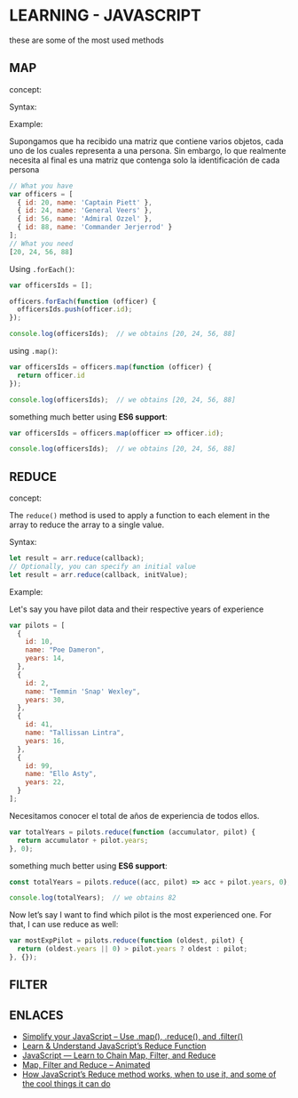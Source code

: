 # LEARNING - JAVASCRIPT

these are some of the most used methods

## MAP
concept:

Syntax:

Example:

Supongamos que ha recibido una matriz que contiene varios objetos, cada uno de los cuales representa a una persona. Sin embargo, lo que realmente necesita al final es una matriz que contenga solo la identificación de cada persona
```js
// What you have
var officers = [
  { id: 20, name: 'Captain Piett' },
  { id: 24, name: 'General Veers' },
  { id: 56, name: 'Admiral Ozzel' },
  { id: 88, name: 'Commander Jerjerrod' }
];
// What you need
[20, 24, 56, 88]
```
Using `.forEach()`:
```js
var officersIds = [];

officers.forEach(function (officer) {
  officersIds.push(officer.id);
});

console.log(officersIds);  // we obtains [20, 24, 56, 88]
```
using `.map()`:
```js
var officersIds = officers.map(function (officer) {
  return officer.id
});

console.log(officersIds);  // we obtains [20, 24, 56, 88]
```
something much better using **ES6 support**:
```js
var officersIds = officers.map(officer => officer.id);

console.log(officersIds);  // we obtains [20, 24, 56, 88]
```
## REDUCE
concept:

The `reduce()` method is used to apply a function to each element in the array to reduce the array to a single value.

Syntax:
```js
let result = arr.reduce(callback);
// Optionally, you can specify an initial value
let result = arr.reduce(callback, initValue);
```

Example:

Let's say you have pilot data and their respective years of experience

```js
var pilots = [
  {
    id: 10,
    name: "Poe Dameron",
    years: 14,
  },
  {
    id: 2,
    name: "Temmin 'Snap' Wexley",
    years: 30,
  },
  {
    id: 41,
    name: "Tallissan Lintra",
    years: 16,
  },
  {
    id: 99,
    name: "Ello Asty",
    years: 22,
  }
];
```
Necesitamos conocer el total de años de experiencia de todos ellos.
```js
var totalYears = pilots.reduce(function (accumulator, pilot) {
  return accumulator + pilot.years;
}, 0);
```
something much better using **ES6 support**:
```js
const totalYears = pilots.reduce((acc, pilot) => acc + pilot.years, 0);

console.log(totalYears);  // we obtains 82
```
Now let’s say I want to find which pilot is the most experienced one. For that, I can use reduce as well:
```js
var mostExpPilot = pilots.reduce(function (oldest, pilot) {
  return (oldest.years || 0) > pilot.years ? oldest : pilot;
}, {});
```

## FILTER

## ENLACES
* [Simplify your JavaScript – Use .map(), .reduce(), and .filter()](https://medium.com/poka-techblog/simplify-your-javascript-use-map-reduce-and-filter-bd02c593cc2d)
* [Learn & Understand JavaScript’s Reduce Function](https://codeburst.io/learn-understand-javascripts-reduce-function-b2b0406efbdc)
* [JavaScript — Learn to Chain Map, Filter, and Reduce](https://codeburst.io/javascript-learn-to-chain-map-filter-and-reduce-acd2d0562cd4)
* [Map, Filter and Reduce – Animated](https://medium.com/@js_tut/map-filter-and-reduce-animated-7fe391a35a47)
* [How JavaScript’s Reduce method works, when to use it, and some of the cool things it can do](https://medium.com/free-code-camp/reduce-f47a7da511a9)
